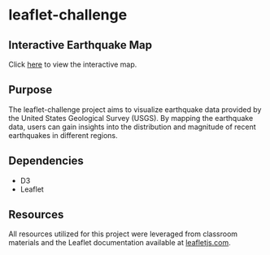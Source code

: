 # leaflet-challenge

## Interactive Earthquake Map

Click [here](https://aalbers341.github.io/leaflet-challenge/) to view the interactive map.

## Purpose
The leaflet-challenge project aims to visualize earthquake data provided by the United States Geological Survey (USGS). By mapping the earthquake data, users can gain insights into the distribution and magnitude of recent earthquakes in different regions.

## Dependencies 
- D3
- Leaflet

## Resources
All resources utilized for this project were leveraged from classroom materials and the Leaflet documentation available at [leafletjs.com](https://leafletjs.com/reference.html).
